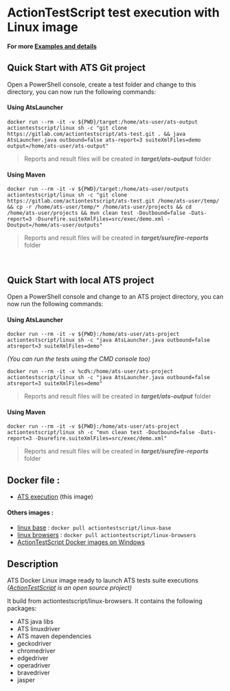 # ActionTestScript test execution with Linux image

**For more [Examples and details](https://gitlab.com/actiontestscript/ats-core#docker-integration)**

## Quick Start with ATS Git project

Open a PowerShell console, create a test folder and change to this directory, you can now run the following commands:

#### Using AtsLauncher

```
docker run --rm -it -v ${PWD}/target:/home/ats-user/ats-output actiontestscript/linux sh -c "git clone https://gitlab.com/actiontestscript/ats-test.git . && java AtsLauncher.java outbound=false ats-report=3 suiteXmlFiles=demo output=/home/ats-user/ats-output"
```
> Reports and result files will be created in ***target/ats-output*** folder

#### Using Maven

```
docker run --rm -it -v ${PWD}/target:/home/ats-user/outputs actiontestscript/linux sh -c "git clone https://gitlab.com/actiontestscript/ats-test.git /home/ats-user/temp/ && cp -r /home/ats-user/temp/* /home/ats-user/projects && cd /home/ats-user/projects && mvn clean test -Doutbound=false -Dats-report=3 -Dsurefire.suiteXmlFiles=src/exec/demo.xml -Doutput=/home/ats-user/outputs"
```
> Reports and result files will be created in ***target/surefire-reports*** folder

<br>

## Quick Start with local ATS project

Open a PowerShell console and change to an ATS project directory, you can now run the following commands:

#### Using AtsLauncher

```
docker run --rm -it -v ${PWD}:/home/ats-user/ats-project actiontestscript/linux sh -c "java AtsLauncher.java outbound=false atsreport=3 suiteXmlFiles=demo"
```

_(You can run the tests using the CMD console too)_
```
docker run --rm -it -v %cd%:/home/ats-user/ats-project actiontestscript/linux sh -c "java AtsLauncher.java outbound=false atsreport=3 suiteXmlFiles=demo"
```


> Reports and result files will be created in ***target/ats-output*** folder

#### Using Maven

```
docker run --rm -it -v ${PWD}:/home/ats-user/ats-project actiontestscript/linux sh -c "mvn clean test -Doutbound=false -Dats-report=3 -Dsurefire.suiteXmlFiles=src/exec/demo.xml"
```
> Reports and result files will be created in ***target/surefire-reports*** folder

## Docker file :
- [ATS execution](https://github.com/ats-docker/linux.git)  (this image)

#### Others images :
- [linux base](https://github.com/ats-docker/linux-base.git) : ` docker pull actiontestscript/linux-base `
- [linux browsers](https://github.com/ats-docker/linux-browsers.git) : ` docker pull actiontestscript/linux-browsers `
- [ActionTestScript Docker images on Windows](https://hub.docker.com/r/actiontestscript/windows)

## Description
ATS Docker Linux image ready to launch ATS tests suite executions *([ActionTestScript](https://actiontestscript.org) is an open source project)*

It build from actiontestscript/linux-browsers. It contains the following packages:

  - ATS java libs
  - ATS linuxdriver
  - ATS maven dependencies
  - geckodriver
  - chromedriver
  - edgedriver
  - operadriver
  - bravedriver
  - jasper
